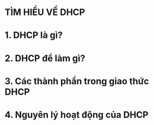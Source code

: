 # TÌM HIỂU VỀ DHCP
# 1. DHCP là gì?
# 2. DHCP để làm gì?
# 3. Các thành phần trong giao thức DHCP
# 4. Nguyên lý hoạt động của DHCP